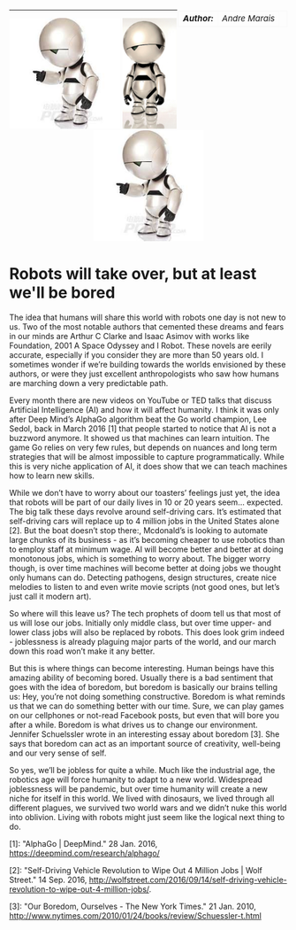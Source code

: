 <style>
table{
    border-collapse: collapse;
    border-spacing: 0;
    border:2px solid #fafafa;
    width:200px;
    font-style: italic;
    font-size: 15px;
}

th{
    border:2px solid #fafafa;
}

td{
    border:1px solid #fafafa;
}
</style>

<table align="right">
  <tr>
    <td><b>Author:</b></td>
    <td>Andre Marais</td>
  </tr>
  <!--<tr>
    <td></td>
    <td>Jason Perlow</td>
  </tr>-->
</table>

------------------

<center>
    <img src="images/robot1.png" alt="robot 1" style="height: 200px;"/>
    <img src="images/robot2.png" alt="robot 2" style="height: 200px;"/>
    <img src="images/robot3.png" alt="robot 3" style="height: 200px;"/>
</center>

# Robots will take over, but at least we'll be bored

The idea that humans will share this world with robots one day is not new to us. Two of the most notable authors that cemented these dreams and fears in our minds are Arthur C Clarke and Isaac Asimov with works like Foundation, 2001 A Space Odyssey and I Robot. These novels are eerily accurate, especially if you consider they are more than 50 years old. I sometimes wonder if we’re building towards the worlds envisioned by these authors, or were they just excellent anthropologists who saw how humans are marching down a very predictable path. 

Every month there are new videos on YouTube or TED  talks that discuss Artificial Intelligence (AI) and how it will affect humanity. I think it was only after Deep Mind’s AlphaGo algorithm beat the Go world champion, Lee Sedol, back in March 2016 [1] that people started to notice that AI is not a buzzword anymore. It showed us that machines can learn intuition. The game Go relies on very few rules, but depends on nuances and long term strategies that will be almost impossible to capture programmatically. While this is very niche application of AI, it does show that we can teach machines how to learn new skills.  

While we don’t have to worry about our toasters’ feelings just yet, the idea that robots will be part of our daily lives in 10 or 20 years seem… expected.  The big talk these days revolve around self-driving cars. It’s estimated that self-driving cars will replace up to 4 million jobs in the United States alone [2]. But the boat doesn’t stop there:, Mcdonald’s is looking to automate large chunks of its business - as it’s becoming cheaper to use robotics than to employ staff at minimum wage. AI will become better and better at doing monotonous jobs, which is something to worry about. The bigger worry though, is over time machines will become better at doing jobs we thought only humans can do. Detecting pathogens, design structures, create nice melodies to listen to and even write movie scripts (not good ones, but let’s just call it modern art).

So where will this leave us? The tech prophets of doom tell us that most of us will lose our jobs. Initially only middle class, but over time upper- and lower class jobs will also be replaced by robots. This does look grim indeed - joblessness is already plaguing major parts of the world, and our march down this road won’t make it any better. 

But this is where things can become interesting. Human beings have this amazing ability of becoming bored. Usually there is a bad sentiment that goes with the idea of boredom, but boredom is basically our brains telling us: Hey, you’re not doing something constructive. Boredom is what reminds us that we can do something better with our time. Sure, we can play games on our cellphones or not-read Facebook posts, but even that will bore you after a while. Boredom is what drives us to change our environment. Jennifer Schuelssler wrote in an interesting essay about boredom [3]. She says that boredom can act as an important source of creativity, well-being and our very sense of self. 

So yes, we’ll be jobless for quite a while. Much like the industrial age, the robotics age will force humanity to adapt to a new world. Widespread joblessness will be pandemic, but over time humanity will create a new niche for itself in this world. We lived with dinosaurs, we lived through all different plagues, we survived two world wars and we didn’t nuke this world into oblivion. Living with robots might just seem like the logical next thing to do. 

[1]: "AlphaGo | DeepMind." 28 Jan. 2016, https://deepmind.com/research/alphago/

[2]: "Self-Driving Vehicle Revolution to Wipe Out 4 Million Jobs | Wolf Street." 14 Sep. 2016, http://wolfstreet.com/2016/09/14/self-driving-vehicle-revolution-to-wipe-out-4-million-jobs/.

[3]: "Our Boredom, Ourselves - The New York Times." 21 Jan. 2010, http://www.nytimes.com/2010/01/24/books/review/Schuessler-t.html